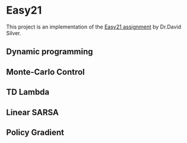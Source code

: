 # Easy21 
This project is an implementation of the [Easy21 assignment](https://www.davidsilver.uk/wp-content/uploads/2020/03/Easy21-Johannes.pdf) by Dr.David Silver.
## Dynamic programming

## Monte-Carlo Control
## TD Lambda
## Linear SARSA
## Policy Gradient
